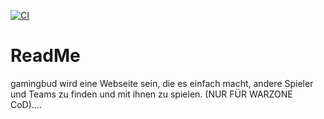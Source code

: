 [![CI](https://github.com/MohanadAlAbiad/gamingBud/actions/workflows/tests.yml/badge.svg)](https://github.com/MohanadAlAbiad/gamingBud/actions/workflows/tests.yml)

# ReadMe

gamingbud wird eine Webseite sein, die es einfach macht, andere Spieler und Teams zu finden und mit ihnen zu spielen. (NUR FÜR WARZONE CoD)....

